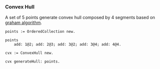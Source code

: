 ### Convex Hull 
A set of 5 points generate convex hull composed by 4 segments based on [graham algorithm](https://muthu.co/understanding-graham-scan-algorithm-for-finding-the-convex-hull-of-a-set-of-points/).

```
points := OrderedCollection new.

points
	add: 1@2; add: 2@3; add: 3@2; add: 3@4; add: 4@4.

cvx := ConvexHull new.

cvx generateHull: points.
```
